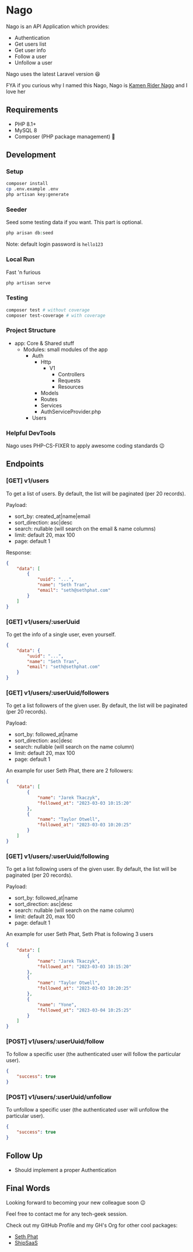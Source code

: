 # Nago

Nago is an API Application which provides:

- Authentication
- Get users list
- Get user info
- Follow a user
- Unfollow a user

Nago uses the latest Laravel version 😆

FYA if you curious why I named this Nago, Nago is [Kamen Rider Nago](https://kamenrider.fandom.com/wiki/Neon_Kurama) and I love her 

## Requirements
- PHP 8.1+
- MySQL 8
- Composer (PHP package management)
🫣
## Development

### Setup

```bash
composer install
cp .env.example .env
php artisan key:generate
```

### Seeder

Seed some testing data if you want. This part is optional.

```php
php arisan db:seed
```

Note: default login password is `hello123`

### Local Run

Fast 'n furious

```bash
php artisan serve
```

### Testing

```bash
composer test # without coverage
composer test-coverage # with coverage
```

### Project Structure

- app: Core & Shared stuff
  - Modules: small modules of the app
    - Auth
      - Http
        - V1
          - Controllers
          - Requests
          - Resources
      - Models
      - Routes
      - Services
      - AuthServiceProvider.php
    - Users

### Helpful DevTools

Nago uses PHP-CS-FIXER to apply awesome coding standards 😉

## Endpoints

### [GET] v1/users

To get a list of users. By default, the list will be paginated (per 20 records).

Payload:

- sort_by: created_at|name|email
- sort_direction: asc|desc
- search: nullable (will search on the email & name columns)
- limit: default 20, max 100
- page: default 1

Response:

```json
{
    "data": [
        {
            "uuid": "...",
            "name": "Seth Tran",
            "email": "seth@sethphat.com"
        }
    ]
}
```

### [GET] v1/users/:userUuid

To get the info of a single user, even yourself.

```json
{
    "data": {
        "uuid": "...",
        "name": "Seth Tran",
        "email": "seth@sethphat.com"
    }
}
```

### [GET] v1/users/:userUuid/followers

To get a list followers of the given user. By default, the list will be paginated (per 20 records).

Payload:

- sort_by: followed_at|name
- sort_direction: asc|desc
- search: nullable (will search on the name column)
- limit: default 20, max 100
- page: default 1

An example for user Seth Phat, there are 2 followers:

```json
{
    "data": [
        {
            "name": "Jarek Tkaczyk",
            "followed_at": "2023-03-03 10:15:20"
        },
        {
            "name": "Taylor Otwell",
            "followed_at": "2023-03-03 10:20:25"
        }
    ]
}
```

### [GET] v1/users/:userUuid/following

To get a list following users of the given user. By default, the list will be paginated (per 20 records).

Payload:

- sort_by: followed_at|name
- sort_direction: asc|desc
- search: nullable (will search on the name column)
- limit: default 20, max 100
- page: default 1

An example for user Seth Phat, Seth Phat is following 3 users

```json
{
    "data": [
        {
            "name": "Jarek Tkaczyk",
            "followed_at": "2023-03-03 10:15:20"
        },
        {
            "name": "Taylor Otwell",
            "followed_at": "2023-03-03 10:20:25"
        },
        {
            "name": "Yone",
            "followed_at": "2023-03-04 10:25:25"
        }
    ]
}
```

### [POST] v1/users/:userUuid/follow

To follow a specific user (the authenticated user will follow the particular user).

```json
{
    "success": true
}
```

### [POST] v1/users/:userUuid/unfollow

To unfollow a specific user (the authenticated user will unfollow the particular user).

```json
{
    "success": true
}
```

## Follow Up

- Should implement a proper Authentication

## Final Words

Looking forward to becoming your new colleague soon 😉

Feel free to contact me for any tech-geek session.

Check out my GitHub Profile and my GH's Org for other cool packages:

- [Seth Phat](https://github.com/sethsandaru)
- [ShipSaaS](https://github.com/shipsaas)
